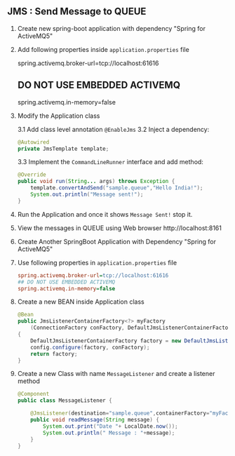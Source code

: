 ## JMS : Send Message to QUEUE

1. Create new spring-boot application
    with dependency "Spring for ActiveMQ5"
2. Add following properties inside `application.properties` file

    spring.activemq.broker-url=tcp://localhost:61616
    ## DO NOT USE EMBEDDED ACTIVEMQ
    spring.activemq.in-memory=false

3.  Modify the Application class

    3.1 Add class level annotation `@EnableJms`
    3.2 Inject a dependency:
        
    ```java
    @Autowired 
    private JmsTemplate template;
    ```

    3.3 Implement the `CommandLineRunner` interface and add method:

    ```java
    @Override
    public void run(String... args) throws Exception {
        template.convertAndSend("sample.queue","Hello India!");
        System.out.println("Message sent!");
    }
    ```

4.  Run the Application and once it shows `Message Sent!` stop it.
5.  View the messages in QUEUE using Web browser http://localhost:8161

5.  Create Another SpringBoot Application with Dependency "Spring for ActiveMQ5"
6.  Use following properties in `application.properties` file
    ```ini
    spring.activemq.broker-url=tcp://localhost:61616
    ## DO NOT USE EMBEDDED ACTIVEMQ
    spring.activemq.in-memory=false
    ```
7.  Create a new BEAN inside Application class

    ```java
	@Bean
	public JmsListenerContainerFactory<?> myFactory
		(ConnectionFactory conFactory, DefaultJmsListenerContainerFactoryConfigurer config)
	{	
		DefaultJmsListenerContainerFactory factory = new DefaultJmsListenerContainerFactory();
		config.configure(factory, conFactory);
		return factory;
	}
    ```

8.  Create a new Class with name `MessageListener` and create a listener method
    ```java
    @Component
    public class MessageListener {

        @JmsListener(destination="sample.queue",containerFactory="myFactory")
        public void readMessage(String message) {
            System.out.print("Date "+ LocalDate.now());
            System.out.println(" Message : "+message);
        }
    }
    ```